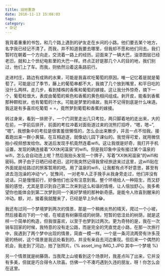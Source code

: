 ```yaml
---
title: 旧地重游
date: 2016-11-13 15:08:03
tags:
category:
- 杂记
---
```


  我背着重重的书包，和几个路上遇到的驴友走在乡间的小路。他们要去某个地方，名字我已经记不清了。而我，并不知道我要去哪里，但我却不愿和他们同去。我们暂时在朝着一个方向走，交流着一路上的经历。迎面来了一辆大巴，油漆图层已经老旧，就和上个世纪电影里的大巴一样。终点正好是那几个人的目的地，我们别过，他们上了车。而我，则依然沿着这条路前行。
  
  走进村庄，路边有成熟的水果，可能是我喜欢吃葡萄的原因，唯一记忆着是就是葡萄了。可能是过了季节，藤上的葡萄串都不大，我摘了几个放到嘴里，和平日吃的没什么两样。走几步，看到矮株的香蕉和葡萄的嫁接。这让我分外惊奇，摘下一个，葡萄粒很大，表皮由葡萄的紫色和香蕉的黄色相间组成。剥开皮，能看到香蕉那种颗粒状，也有葡萄的汁水。可能是梦里的缘故，我并不记得到底是什么味道。我这是有多喜欢吃葡萄 = =，竟然梦到葡萄和香蕉的嫁接。
  
  转过身来，看到一排房子，一个门洞里走出几只考拉，两只脚着地的走出来，大的在前，一字前后排开，前面的考拉冲着对面街道过来的浣熊打招呼，“嗯，嗯~”, “嗯”。我想象中的考拉是很害羞很懒惰的，怎么会出来散步，并且一点不怕我。接着跑出来一群小黄猫，在互相追逐，就像幼儿园下课似的。我觉得可爱，就用微信拍小视频想发给你。发送后发现手机竟然连着wifi。这让我很是好奇，我打开手机设置，发现的确连接着“XX休闲温泉”的wifi。但是我印象中没有接过某个温泉的wifi，怎么会自动连上呢？然后我抬头发现一个牌子，写着“XX休闲温泉”的wifi和密码。牌子由于日晒已经老旧，这时我突然记得我曾经旅途来过这里，这wifi贴在外面就是给路过的旅客暂用的吧。用了温泉的wifi，让我都有点不好意思，甚至有进去泡泡澡的冲动^v^。犹豫间，一对老年人正手挽手从我身旁走过，他们并没有说话，只是慢慢前行，好像他们也没有注意到我。整个环境给人一种陌生，而又舒服的感觉，尤其是意识到自己第二次来到这么和谐的情境，让人倍加舒心。我多希望你也能体会到第二次梦到同一个美好梦境的那种新奇感。是能令人欣喜到醒来的冲动。额，对，接着我就醒来了，已经是早上9点:joy:。
  
  我还有过同一个梦境梦到两次的情景，那是一个稍微炎热的晴天，爬过一个小坡，然后接着向下的一个坡，在坡底有树藤搭成的树荫，短暂的低洼处的树荫，就是这样一个简单的构造，但我很喜欢，以至于也梦到过两次。更为奇特的是，我在一次骑车回家的时候，我特意的没有走公路，而是完全的凭直觉走小路，在那一次旅行中，我遇到了两个梦中出现的情景，简直一模一样。一个是一条河流两旁有许多茂密的杨树，这个情景是我远处看到的，并没有亲自去河边重现。但后来一个偶然的机会，我走到了河边，拍了张照片。{% asset_img IMG_1.JPG 其中一个梦境 %}
  
  另一个情景就是树藤荫，当我爬上山坡看到这个场景时，我差点叫了出来，它并没有多美，但就是巧合得令人欣喜。仿佛一个不凑巧遇到久违的朋友，呀！你怎么会在这里。
